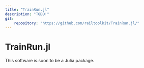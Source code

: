 ```yaml
---
title: "TrainRun.jl"
description: "TODO!"
git:
    repository: "https://github.com/railtoolkit/TrainRun.jl/"
---
```


# TrainRun.jl

This software is soon to be a Julia package.